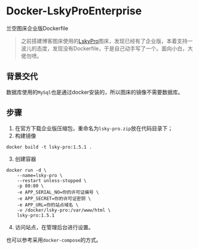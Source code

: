 # Docker-LskyProEnterprise
兰空图床企业版Dockerfile

> 之前搭建博客图床使用的[LskyPro](https://github.com/lsky-org/lsky-pro)图床，发现已经有了企业版，本着支持一波儿的态度，发现没有Dockerfile，于是自己动手写了一个。面向小白，大佬勿喷。

## 背景交代

数据库使用的`MySql`也是通过docker安装的，所以图床的镜像不需要数据库。

## 步骤

1. 在官方下载企业版压缩包，重命名为`lsky-pro.zip`放在代码目录下；
2. 构建镜像

```Shell
docker build -t lsky-pro:1.5.1 .
```
3. 创建容器

```Shell
docker run -d \
    --name=lsky-pro \
    --restart unless-stopped \
    -p 80:80 \
    -e APP_SERIAL_NO=你的许可证编号 \
	-e APP_SECRET=你的许可证密钥 \
	-e APP_URL=你的站点域名 \
    -v /docker/lsky-pro:/var/www/html \
    lsky-pro:1.5.1
```
4. 访问站点，在管理后台进行设置。

也可以参考采用`docker-compose`的方式。